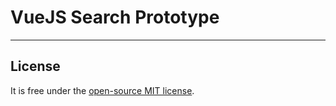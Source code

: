 VueJS Search Prototype
================

---

## License

It is free under the [open-source MIT license](/LICENSE).
